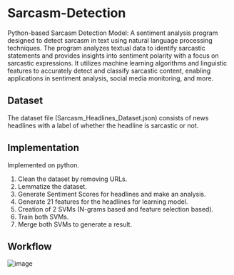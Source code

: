 # Sarcasm-Detection
Python-based Sarcasm Detection Model: A sentiment analysis program designed to detect sarcasm in text using natural language processing techniques. The program analyzes textual data to identify sarcastic statements and provides insights into sentiment polarity with a focus on sarcastic expressions. It utilizes machine learning algorithms and linguistic features to accurately detect and classify sarcastic content, enabling applications in sentiment analysis, social media monitoring, and more.

## Dataset
The dataset file (Sarcasm_Headlines_Dataset.json) consists of news headlines with a label of whether the headline is sarcastic or not. 

## Implementation
Implemented on python.
1. Clean the dataset by removing URLs.
2. Lemmatize the dataset.
3. Generate Sentiment Scores for headlines and make an analysis.
4. Generate 21 features for the headlines for learning model.
5. Creation of 2 SVMs (N-grams based and feature selection based).
6. Train both SVMs. 
7. Merge both SVMs to generate a result.

## Workflow
![image](https://github.com/CyberGitHub01/Sarcasm-Detection/assets/102273658/b8afbb16-fe12-488a-b6f4-c585466f9443)

